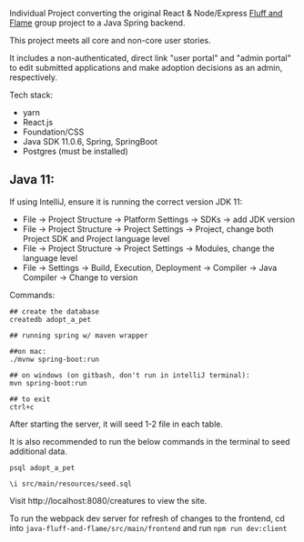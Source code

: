 Individual Project converting the original React & Node/Express [Fluff and Flame](https://github.com/ann-codes/fluff-and-flame) group project to a Java Spring backend.

This project meets all core and non-core user stories. 

It includes a non-authenticated, direct link "user portal" and "admin portal" to edit submitted applications and make adoption decisions as an admin, respectively. 

Tech stack: 
- yarn
- React.js
- Foundation/CSS
- Java SDK 11.0.6, Spring, SpringBoot
- Postgres (must be installed)

## Java 11:

If using IntelliJ, ensure it is running the correct version JDK 11: 

- File -> Project Structure -> Platform Settings -> SDKs -> add JDK version
- File -> Project Structure -> Project Settings -> Project, change both Project SDK and Project language level
- File -> Project Structure -> Project Settings -> Modules, change the language level
- File -> Settings -> Build, Execution, Deployment -> Compiler -> Java Compiler -> Change to version

Commands: 

```
## create the database
createdb adopt_a_pet

## running spring w/ maven wrapper

##on mac:
./mvnw spring-boot:run

## on windows (on gitbash, don't run in intelliJ terminal):
mvn spring-boot:run

## to exit
ctrl+c
```

After starting the server, it will seed 1-2 file in each table.

It is also recommended to run the below commands in the terminal to seed additional data.

```
psql adopt_a_pet

\i src/main/resources/seed.sql
```

Visit http://localhost:8080/creatures to view the site.

To run the webpack dev server for refresh of changes to the frontend, cd into `java-fluff-and-flame/src/main/frontend` and run `npm run dev:client`
